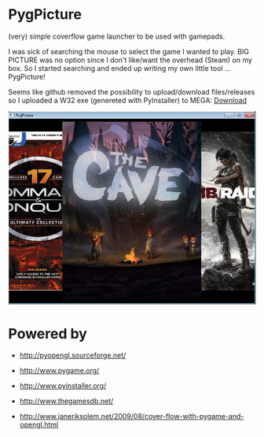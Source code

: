 PygPicture
==========

(very) simple coverflow game launcher to be used with gamepads.

I was sick of searching the mouse to select the game I wanted to play. BIG PICTURE was no option since I don't like/want the overhead (Steam) on my box.
So I started searching and ended up writing my own little tool ... PygPicture!

Seems like github removed the possibility to upload/download files/releases so I uploaded a W32 exe (genereted with PyInstaller) to MEGA: [Download](https://mega.co.nz/#!fI1FjbSb!VtEj9UdX4p_d36H61078nCT1efZYpYms-T-tn978VM8)


![ScreenShot](https://github.com/jayme-github/PygPicture/raw/master/screenshot.jpg)


Powered by
==========

* http://pyopengl.sourceforge.net/
* http://www.pygame.org/
* http://www.pyinstaller.org/


* http://www.thegamesdb.net/
* http://www.janeriksolem.net/2009/08/cover-flow-with-pygame-and-opengl.html
